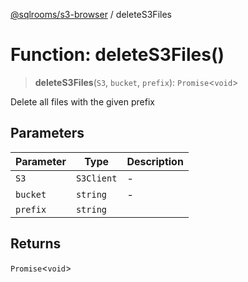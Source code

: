 [@sqlrooms/s3-browser](../index.md) / deleteS3Files

# Function: deleteS3Files()

> **deleteS3Files**(`S3`, `bucket`, `prefix`): `Promise`\<`void`\>

Delete all files with the given prefix

## Parameters

| Parameter | Type | Description |
| ------ | ------ | ------ |
| `S3` | `S3Client` | - |
| `bucket` | `string` | - |
| `prefix` | `string` |  |

## Returns

`Promise`\<`void`\>
